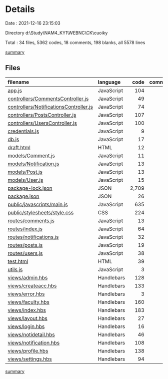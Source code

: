 # Details

Date : 2021-12-16 23:15:03

Directory d:\Study\NAM4_KY1\WEBNC\CK\cuoiky

Total : 34 files,  5362 codes, 18 comments, 198 blanks, all 5578 lines

[summary](results.md)

## Files
| filename | language | code | comment | blank | total |
| :--- | :--- | ---: | ---: | ---: | ---: |
| [app.js](/app.js) | JavaScript | 104 | 5 | 20 | 129 |
| [controllers/CommentsController.js](/controllers/CommentsController.js) | JavaScript | 49 | 0 | 4 | 53 |
| [controllers/NotificationsController.js](/controllers/NotificationsController.js) | JavaScript | 74 | 0 | 5 | 79 |
| [controllers/PostsController.js](/controllers/PostsController.js) | JavaScript | 107 | 0 | 7 | 114 |
| [controllers/UsersController.js](/controllers/UsersController.js) | JavaScript | 100 | 0 | 5 | 105 |
| [credentials.js](/credentials.js) | JavaScript | 9 | 3 | 1 | 13 |
| [db.js](/db.js) | JavaScript | 17 | 0 | 3 | 20 |
| [draft.html](/draft.html) | HTML | 12 | 0 | 0 | 12 |
| [models/Comment.js](/models/Comment.js) | JavaScript | 11 | 0 | 4 | 15 |
| [models/Notification.js](/models/Notification.js) | JavaScript | 13 | 0 | 4 | 17 |
| [models/Post.js](/models/Post.js) | JavaScript | 13 | 0 | 4 | 17 |
| [models/User.js](/models/User.js) | JavaScript | 15 | 0 | 4 | 19 |
| [package-lock.json](/package-lock.json) | JSON | 2,709 | 0 | 1 | 2,710 |
| [package.json](/package.json) | JSON | 26 | 0 | 1 | 27 |
| [public/javascripts/main.js](/public/javascripts/main.js) | JavaScript | 635 | 6 | 30 | 671 |
| [public/stylesheets/style.css](/public/stylesheets/style.css) | CSS | 224 | 0 | 5 | 229 |
| [routes/comments.js](/routes/comments.js) | JavaScript | 13 | 0 | 4 | 17 |
| [routes/index.js](/routes/index.js) | JavaScript | 64 | 0 | 9 | 73 |
| [routes/notifications.js](/routes/notifications.js) | JavaScript | 32 | 0 | 5 | 37 |
| [routes/posts.js](/routes/posts.js) | JavaScript | 19 | 0 | 5 | 24 |
| [routes/users.js](/routes/users.js) | JavaScript | 38 | 0 | 5 | 43 |
| [test.html](/test.html) | HTML | 39 | 4 | 7 | 50 |
| [utils.js](/utils.js) | JavaScript | 3 | 0 | 0 | 3 |
| [views/admin.hbs](/views/admin.hbs) | Handlebars | 128 | 0 | 8 | 136 |
| [views/createacc.hbs](/views/createacc.hbs) | Handlebars | 133 | 0 | 1 | 134 |
| [views/error.hbs](/views/error.hbs) | Handlebars | 3 | 0 | 1 | 4 |
| [views/faculty.hbs](/views/faculty.hbs) | Handlebars | 160 | 0 | 9 | 169 |
| [views/index.hbs](/views/index.hbs) | Handlebars | 183 | 0 | 13 | 196 |
| [views/layout.hbs](/views/layout.hbs) | Handlebars | 27 | 0 | 6 | 33 |
| [views/login.hbs](/views/login.hbs) | Handlebars | 16 | 0 | 1 | 17 |
| [views/notidetail.hbs](/views/notidetail.hbs) | Handlebars | 46 | 0 | 7 | 53 |
| [views/notification.hbs](/views/notification.hbs) | Handlebars | 108 | 0 | 4 | 112 |
| [views/profile.hbs](/views/profile.hbs) | Handlebars | 138 | 0 | 12 | 150 |
| [views/settings.hbs](/views/settings.hbs) | Handlebars | 94 | 0 | 3 | 97 |

[summary](results.md)